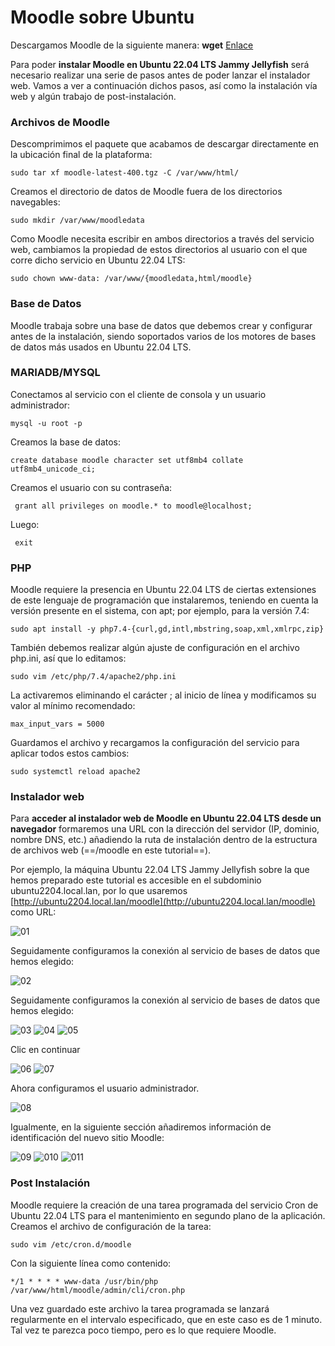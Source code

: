 # Moodle sobre Ubuntu

Descargamos Moodle de la siguiente manera: **wget** [Enlace](https://download.moodle.org/download.php/direct/stable400/moodle-latest-400.tgz)

Para poder **instalar Moodle en Ubuntu 22.04 LTS Jammy Jellyfish** será necesario realizar una serie de pasos antes de poder lanzar el instalador web. Vamos a ver a continuación dichos pasos, así como la instalación vía web y algún trabajo de post-instalación.

### **Archivos de Moodle**

Descomprimimos el paquete que acabamos de descargar directamente en la ubicación final de la plataforma:

    sudo tar xf moodle-latest-400.tgz -C /var/www/html/

Creamos el directorio de datos de Moodle fuera de los directorios navegables:

    sudo mkdir /var/www/moodledata

Como Moodle necesita escribir en ambos directorios a través del servicio web, cambiamos la propiedad de estos directorios al usuario con el que corre dicho servicio en Ubuntu 22.04 LTS:

    sudo chown www-data: /var/www/{moodledata,html/moodle}

### **Base de Datos**

Moodle trabaja sobre una base de datos que debemos crear y configurar antes de la instalación, siendo soportados varios de los motores de bases de datos más usados en Ubuntu 22.04 LTS.

### **MARIADB/MYSQL**

Conectamos al servicio con el cliente de consola y un usuario administrador:

    mysql -u root -p

Creamos la base de datos:

    create database moodle character set utf8mb4 collate utf8mb4_unicode_ci;

Creamos el usuario con su contraseña:

     grant all privileges on moodle.* to moodle@localhost;

Luego:

     exit

### **PHP**

Moodle requiere la presencia en Ubuntu 22.04 LTS de ciertas extensiones de este lenguaje de programación que instalaremos, teniendo en cuenta la versión presente en el sistema, con apt; por ejemplo, para la versión 7.4:

    sudo apt install -y php7.4-{curl,gd,intl,mbstring,soap,xml,xmlrpc,zip}

También debemos realizar algún ajuste de configuración en el archivo php.ini, así que lo editamos:

    sudo vim /etc/php/7.4/apache2/php.ini

La activaremos eliminando el carácter ; al inicio de línea y modificamos su valor al mínimo recomendado:

    max_input_vars = 5000

Guardamos el archivo y recargamos la configuración del servicio para aplicar todos estos cambios:

    sudo systemctl reload apache2

### **Instalador web**

Para **acceder al instalador web de Moodle en Ubuntu 22.04 LTS desde un navegador** formaremos una URL con la dirección del servidor (IP, dominio, nombre DNS, etc.) añadiendo la ruta de instalación dentro de la estructura de archivos web (==/moodle en este tutorial==).

Por ejemplo, la máquina Ubuntu 22.04 LTS Jammy Jellyfish sobre la que hemos preparado este tutorial es accesible en el subdominio ubuntu2204.local.lan, por lo que usaremos [http://ubuntu2204.local.lan/moodle](http://ubuntu2204.local.lan/moodle) como URL:

![01](./images/moodle01.png)

Seguidamente configuramos la conexión al servicio de bases de datos que hemos elegido:

![02](./images/moodle02.png)

Seguidamente configuramos la conexión al servicio de bases de datos que hemos elegido:

![03](./images/moodle03.png)
![04](./images/moodle04.png)
![05](./images/moodle05.png)

Clic en continuar

![06](./images/moodle06.png)
![07](./images/moodle07.png)

Ahora configuramos el usuario administrador.

![08](./images/moodle08.png)

Igualmente, en la siguiente sección añadiremos información de identificación del nuevo sitio Moodle:

![09](./images/moodle09.png)
![010](./images/moodle010.png)
![011](./images/moodle011.png)

### **Post Instalación**

Moodle requiere la creación de una tarea programada del servicio Cron de Ubuntu 22.04 LTS para el mantenimiento en segundo plano de la aplicación.
Creamos el archivo de configuración de la tarea:

    sudo vim /etc/cron.d/moodle

Con la siguiente línea como contenido:

    */1 * * * * www-data /usr/bin/php /var/www/html/moodle/admin/cli/cron.php

Una vez guardado este archivo la tarea programada se lanzará regularmente en el intervalo especificado, que en este caso es de 1 minuto. Tal vez te parezca poco tiempo, pero es lo que requiere Moodle.